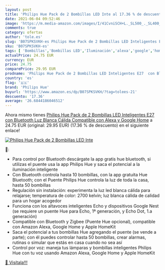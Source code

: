 ```yaml
---
layout: post
title: 'Philips Hue Pack de 2 Bombillas LED Inte al 17.36 % de descuento'
date: 2021-06-04 09:52:46
image: 'https://m.media-amazon.com/images/I/41CvniSCH+L._SL500_._SL400_.jpg'
comments: true
category: ofertas
author: 'tole.es'
slug: 'B07SPKSVKH-es Philips Hue Pack de 2 Bombillas LED Inteligentes E27 con...'
sku: 'B07SPKSVKH-es'
tags: [ 'Bombillas','Bombillas LED','Iluminación','alexa','google','home','hue','philips','philips hue', ]
actualPrice: 24.75 EUR
currency: EUR
price: 24.75
comparePrice: 29.95 EUR
prodname: 'Philips Hue Pack de 2 Bombillas LED Inteligentes E27  con Bluetooth  Luz Blanca Cálida  Compatible con Alexa y Google Home'
country: 'es'
flag: '🇪🇸'
brand: 'Philips Hue'
buyurl: 'https://www.amazon.es/dp/B07SPKSVKH/?tag=tolees-21'
descuento: '17.36'
average: '26.6844186046512'
---
```


Ahora mismo tienes [Philips Hue Pack de 2 Bombillas LED Inteligentes E27  con Bluetooth  Luz Blanca Cálida  Compatible con Alexa y Google Home](https://www.amazon.es/dp/B07SPKSVKH/?tag=tolees-21) a 24.75 EUR (original: 29.95 EUR) (17.36 %  de descuento) en el siguiente enlace!

[![Philips Hue Pack de 2 Bombillas LED Inte](https://m.media-amazon.com/images/I/41CvniSCH+L._SL500_._SL400_.jpg)](https://www.amazon.es/dp/B07SPKSVKH/?tag=tolees-21)

🔎:

- Para control por Bluetooth descárgate la app gratis hue bluetooth, si utilizas el puente usa la app Philips Hue y saca el potencial a la iluminación inteligente
- Con Bluetooth controla hasta 10 bombillas, con la app gratuita Hue Bluetooth; con el Puente Philips Hue controla la luz de toda la casa, hasta 50 bombillas
- Regulación sin instalación: experimenta la luz led blanca cálida para relajarse; temperatura de color: 2700 kelvin; luz blanca cálida de calidad para un hogar acogedor
- Funciona con los altavoces inteligentes Echo y dispositivos Google Nest (se requiere un puente Hue para Echo, 1ª generación, y Echo Dot, 1.a generación)
- Compatible con Bluetooth y Zigbee (Puente Hue opcional), compatible con Amazon Alexa, Google Home y Apple HomeKit
- Saca el potencial a tus bombillas Hue agregando el puente (se vende a parte); con él puedes controlar hasta 50 bombillas, crear alarmas, rutinas o simular que estás en casa cuando no sea así
- Control por voz: maneja tus lámparas y bombillas inteligentes Philips Hue con tu voz usando Amazon Alexa, Google Home y Apple HomeKit

[🛒 Visítala!!!](https://www.amazon.es/dp/B07SPKSVKH/?tag=tolees-21)
